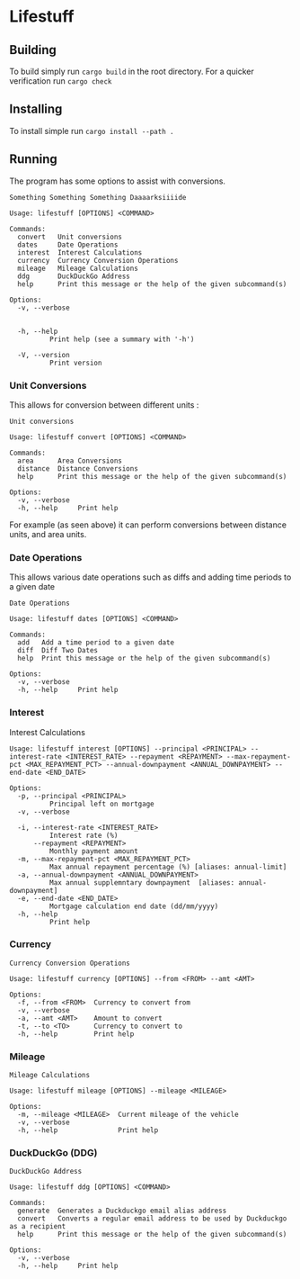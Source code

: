 # Lifestuff

## Building

To build simply run `cargo build` in the root directory. For a quicker verification run `cargo check`

## Installing

To install simple run `cargo install --path .`

## Running

The program has some options to assist with conversions.

```
Something Something Something Daaaarksiiiide

Usage: lifestuff [OPTIONS] <COMMAND>

Commands:
  convert   Unit conversions
  dates     Date Operations
  interest  Interest Calculations
  currency  Currency Conversion Operations
  mileage   Mileage Calculations
  ddg       DuckDuckGo Address
  help      Print this message or the help of the given subcommand(s)

Options:
  -v, --verbose
          

  -h, --help
          Print help (see a summary with '-h')

  -V, --version
          Print version

```

### Unit Conversions

This allows for conversion between different units :

```
Unit conversions

Usage: lifestuff convert [OPTIONS] <COMMAND>

Commands:
  area      Area Conversions
  distance  Distance Conversions
  help      Print this message or the help of the given subcommand(s)

Options:
  -v, --verbose
  -h, --help     Print help
```

For example (as seen above) it can perform conversions between distance units, and area units.

### Date Operations

This allows various date operations such as diffs and adding time periods to a given date

```
Date Operations

Usage: lifestuff dates [OPTIONS] <COMMAND>

Commands:
  add   Add a time period to a given date
  diff  Diff Two Dates
  help  Print this message or the help of the given subcommand(s)

Options:
  -v, --verbose
  -h, --help     Print help
```

### Interest

Interest Calculations

```
Usage: lifestuff interest [OPTIONS] --principal <PRINCIPAL> --interest-rate <INTEREST_RATE> --repayment <REPAYMENT> --max-repayment-pct <MAX_REPAYMENT_PCT> --annual-downpayment <ANNUAL_DOWNPAYMENT> --end-date <END_DATE>

Options:
  -p, --principal <PRINCIPAL>
          Principal left on mortgage
  -v, --verbose

  -i, --interest-rate <INTEREST_RATE>
          Interest rate (%)
      --repayment <REPAYMENT>
          Monthly payment amount
  -m, --max-repayment-pct <MAX_REPAYMENT_PCT>
          Max annual repayment percentage (%) [aliases: annual-limit]
  -a, --annual-downpayment <ANNUAL_DOWNPAYMENT>
          Max annual supplemntary downpayment  [aliases: annual-downpayment]
  -e, --end-date <END_DATE>
          Mortgage calculation end date (dd/mm/yyyy)
  -h, --help
          Print help
```

### Currency

```
Currency Conversion Operations

Usage: lifestuff currency [OPTIONS] --from <FROM> --amt <AMT>

Options:
  -f, --from <FROM>  Currency to convert from
  -v, --verbose
  -a, --amt <AMT>    Amount to convert
  -t, --to <TO>      Currency to convert to
  -h, --help         Print help

```

### Mileage

```
Mileage Calculations

Usage: lifestuff mileage [OPTIONS] --mileage <MILEAGE>

Options:
  -m, --mileage <MILEAGE>  Current mileage of the vehicle
  -v, --verbose
  -h, --help               Print help

```

### DuckDuckGo (DDG)

```
DuckDuckGo Address

Usage: lifestuff ddg [OPTIONS] <COMMAND>

Commands:
  generate  Generates a Duckduckgo email alias address
  convert   Converts a regular email address to be used by Duckduckgo as a recipient
  help      Print this message or the help of the given subcommand(s)

Options:
  -v, --verbose  
  -h, --help     Print help
```
